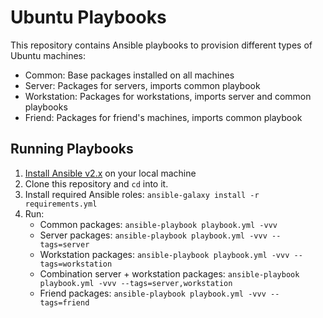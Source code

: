 # Ubuntu Playbooks

This repository contains Ansible playbooks to provision different types of Ubuntu machines:

- Common: Base packages installed on all machines
- Server: Packages for servers, imports common playbook 
- Workstation: Packages for workstations, imports server and common playbooks
- Friend: Packages for friend's machines, imports common playbook

## Running Playbooks

1. [Install Ansible v2.x](https://docs.ansible.com/ansible/latest/installation_guide/intro_installation.html) on your local machine
1. Clone this repository and `cd` into it.
1. Install required Ansible roles: `ansible-galaxy install -r requirements.yml`
1. Run: 
   - Common packages: `ansible-playbook playbook.yml -vvv`
   - Server packages: `ansible-playbook playbook.yml -vvv --tags=server`
   - Workstation packages: `ansible-playbook playbook.yml -vvv --tags=workstation`
   - Combination server + workstation packages: `ansible-playbook playbook.yml -vvv --tags=server,workstation`
   - Friend packages: `ansible-playbook playbook.yml -vvv --tags=friend`

